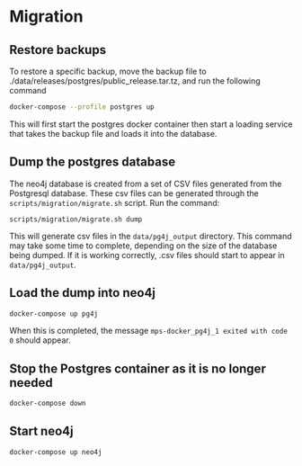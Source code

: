 # Migration


## Restore backups
To restore a specific backup, move the backup file to ./data/releases/postgres/public_release.tar.tz, and run the following command 

```Bash
docker-compose --profile postgres up
```

This will first start the postgres docker container then start a loading service that takes the backup file and loads it into the database.

## Dump the postgres database
The neo4j database is created from a set of CSV files generated from the Postgresql database. These csv files can be generated through the `scripts/migration/migrate.sh` script. Run the command:

```
scripts/migration/migrate.sh dump
```

This will generate csv files in the `data/pg4j_output` directory. This command may take some time to complete, depending on the size of the database being dumped. If it is working correctly, .csv files should start to appear in `data/pg4j_output`.

## Load the dump into neo4j

```Bash
docker-compose up pg4j
```

When this is completed, the message `mps-docker_pg4j_1 exited with code 0` should appear.

## Stop the Postgres container as it is no longer needed

```Bash
docker-compose down
```

## Start neo4j
```Bash
docker-compose up neo4j
```

